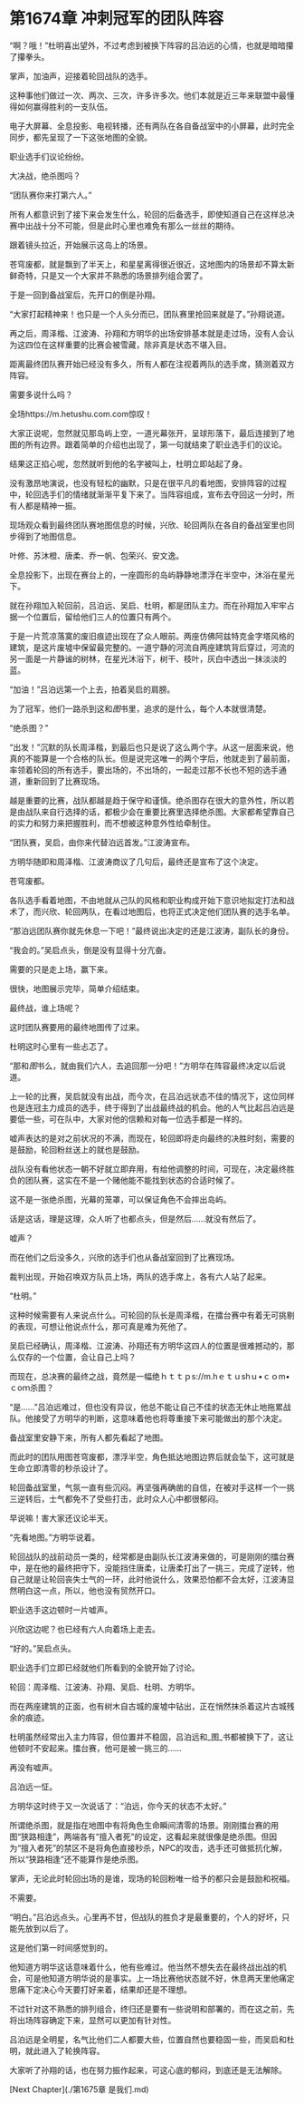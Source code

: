 # 第1674章 冲刺冠军的团队阵容

“啊？哦！”杜明喜出望外，不过考虑到被换下阵容的吕泊远的心情，也就是暗暗攥了攥拳头。

掌声，加油声，迎接着轮回战队的选手。

这种事他们做过一次、两次、三次，许多许多次。他们本就是近三年来联盟中最懂得如何赢得胜利的一支队伍。

电子大屏幕、全息投影、电视转播，还有两队在各自备战室中的小屏幕，此时完全同步，都先呈现了一下这张地图的全貌。

职业选手们议论纷纷。

大决战，绝杀图吗？

“团队赛你来打第六人。”

所有人都意识到了接下来会发生什么，轮回的后备选手，即使知道自己在这样总决赛中出战十分不可能，但是此时心里也难免有那么一丝丝的期待。

跟着镜头拉近，开始展示这岛上的场景。

苍穹废都，就是飘到了半天上，和星星离得很近很近，这地图内的场景却不算太新鲜奇特，只是又一个大家并不熟悉的场景排列组合罢了。

于是一回到备战室后，先开口的倒是孙翔。

“大家打起精神来！也只是一个人头分而已，团队赛里抢回来就是了。”孙翔说道。

再之后，周泽楷、江波涛、孙翔和方明华的出场安排基本就是走过场，没有人会认为这四位在这样重要的比赛会被雪藏，除非真是状态不堪入目。

距离最终团队赛开始已经没有多久，所有人都在注视着两队的选手席，猜测着双方阵容。

需要多说什么吗？

全场https://m.hetushu.com.com惊叹！

大家正说呢，忽然就见那岛屿上空，一道光幕张开，呈球形落下，最后连接到了地图的所有边界。跟着简单的介绍也出现了，第一句就结束了职业选手们的议论。

结果这正掐心呢，忽然就听到他的名字被叫上，杜明立即站起了身。

没有激昂地演说，也没有轻松的幽默，只是在很平凡的看地图，安排阵容的过程中，轮回选手们的情绪就渐渐平复下来了。当阵容组成，宣布去夺回这一分时，所有人都是精神一振。

现场观众看到最终团队赛地图信息的时候，兴欣、轮回两队在各自的备战室里也同步得到了地图信息。

叶修、苏沐橙、唐柔、乔一帆、包荣兴、安文逸。

全息投影下，出现在赛台上的，一座圆形的岛屿静静地漂浮在半空中，沐浴在星光下。

就在孙翔加入轮回前，吕泊远、吴启、杜明，都是团队主力。而在孙翔加入牢牢占据一个位置后，留给他们三人的位置只有两个。

于是一片荒凉落寞的废旧痕迹出现在了众人眼前。两座仿佛阿兹特克金字塔风格的建筑，是这片废墟中保留最完整的。一道宁静的河流自两座建筑背后穿过，河流的另一面是一片静谧的树林，在星光沐浴下，树干、枝叶，灰白中透出一抹淡淡的蓝。

“加油！”吕泊远第一个上去，拍着吴启的肩膀。

为了冠军，他们一路杀到这和*图*书里，追求的是什么，每个人本就很清楚。

“绝杀图？”

“出发！”沉默的队长周泽楷，到最后也只是说了这么两个字。从这一层面来说，他真的不能算是一个合格的队长。但是说完这唯一的两个字后，他就走到了最前面，率领着轮回的所有选手，要出场的，不出场的，一起走过那不长也不短的选手通道，重新回到了比赛现场。

越是重要的比赛，战队都越是趋于保守和谨慎。绝杀图存在很大的意外性，所以若是由战队来自行选择的话，都极少会在重要比赛里选择绝杀图。大家都希望靠自己的实力和努力来把握胜利，而不想被这种意外性给牵制住。

“团队赛，吴启，由你来代替泊远首发。”江波涛宣布。

方明华随即和周泽楷、江波涛商议了几句后，最终还是宣布了这个决定。

苍穹废都。

各队选手看着地图，不由地就从己队的风格和职业构成开始下意识地拟定打法和战术了，而兴欣、轮回两队，在看过地图后，也将正式决定他们团队赛的选手名单。

“那泊远团队赛你就先休息一下吧！”最终说出决定的还是江波涛，副队长的身份。

“我会的。”吴启点头，倒是没有显得十分亢奋。

需要的只是走上场，赢下来。

很快，地图展示完毕，简单介绍结束。

最终战，谁上场呢？

这时团队赛要用的最终地图传了过来。

杜明这时心里有一些忐忑了。

“那和*图*书么，就由我们六人，去追回那一分吧！”方明华在阵容最终决定以后说道。

上一轮的比赛，吴启就没有出战，而今次，在吕泊远状态不佳的情况下，这位同样也是连冠主力成员的选手，终于得到了出战最终战的机会。他的人气比起吕泊远是要低一些，可在队中，大家对他的信赖和对每一位选手都是一样的。

嘘声表达的是对之前状况的不满，而现在，轮回即将走向最终的决胜时刻，需要的是鼓励，轮回粉丝送上的就也是鼓励。

战队没有看他状态一朝不好就立即弃用，有给他调整的时间，可现在，决定最终胜负的团队赛，这实在不是一个赌他能不能找到状态的合适时候了。

这不是一张绝杀图，光幕的笼罩，可以保证角色不会摔出岛屿。

话是这话，理是这理，众人听了也都点头，但是然后……就没有然后了。

嘘声？

而在他们之后没多久，兴欣的选手们也从备战室回到了比赛现场。

裁判出现，开始召唤双方队员上场，两队的选手席上，各有六人站了起来。

“杜明。”

这种时候需要有人来说点什么。可轮回的队长是周泽楷，在擂台赛中有着无可挑剔的表现，可想让他说点什么，那可真是难为死他了。

吴启已经确认，周泽楷、江波涛、孙翔还有方明华这四人的位置是很难撼动的，那么仅存的一个位置，会让自己上吗？

而现在，总决赛的最终之战，竟然是一幅绝ｈｔｔｐs://m.hｅｔｕshｕ•ｃｏm•ｃoｍ杀图？

“是……”吕泊远难过，但也没有异议，他总不能让自己不佳的状态无休止地拖累战队。他接受了方明华的判断，这意味着他也将尊重接下来可能做出的那个决定。

备战室里安静下来，所有人都先看起了地图。

而此时的团队用图苍穹废都，漂浮半空，角色抵达地图边界后就会坠下，这可就是生命立即清零的秒杀设计了。

轮回备战室里，气氛一直有些沉闷。再坚强再确凿的自信，在被对手这样一个一挑三逆转后，士气都免不了受些打击，此时众人心中都很郁闷。

早说嘛！害大家还议论半天。

“先看地图。”方明华说着。

轮回战队的战前动员一类的，经常都是由副队长江波涛来做的，可是刚刚的擂台赛中，是在他的最终把守下，没能挡住唐柔，让唐柔打出了一挑三，完成了逆转，他自己就是让轮回丧失士气的一环，此时他说什么，效果恐怕都不会太好，江波涛显然明白这一点，所以，他也没有贸然开口。

职业选手这边顿时一片嘘声。

兴欣这边呢？也已经有六人向着场上走去。

“好的。”吴启点头。

职业选手们立即已经就他们所看到的全貌开始了讨论。

轮回：周泽楷、江波涛、孙翔、吴启、杜明、方明华。

而在两座建筑的正面，也有树木自古城的废墟中钻出，正在悄然抹杀着这片古城残余的痕迹。

杜明虽然经常出入主力阵容，但位置并不稳固，吕泊远和_图_书都被换下了，这让他顿时不安起来。擂台赛，他可是被一挑三的……

再没有嘘声。

吕泊远一怔。

方明华这时终于又一次说话了：“泊远，你今天的状态不太好。”

所谓绝杀图，就是指在地图中有将角色生命瞬间清零的场景。刚刚擂台赛的用图“狭路相逢”，两端各有“擅入者死”的设定，这看起来就很像是绝杀图。但因为“擅入者死”的禁区不是将角色直接秒杀，NPC的攻击，选手还可做抵抗化解，所以“狭路相逢”还不能算作是绝杀图。

掌声，无论此时轮回出场的是谁，现场的轮回粉唯一给予的都只会是鼓励和祝福。

不需要。

“明白。”吕泊远点头。心里再不甘，但战队的胜负才是最重要的，个人的好坏，只能先放到以后了。

这是他们第一时间感觉到的。

他知道方明华这话意味着什么，他有些难过。他当然不想失去在最终战出战的机会，可是他知道方明华说的是事实。上一场比赛他状态就不好，休息两天里他痛定思痛下定决心今天要打好来着，结果却还是不理想。

不过针对这不熟悉的排列组合，终归还是要有一些说明和部署的，而在这之前，先将出场阵容确定下来，显然可以更加有针对性。

吕泊远是全明星，名气比他们二人都要大些，位置自然也要稳固一些，而吴启和杜明，就此进入了轮换阵容。

大家听了孙翔的话，也在努力振作起来，可这心底的郁闷，到底还是无法解除。



[Next Chapter](./第1675章 是我们.md)